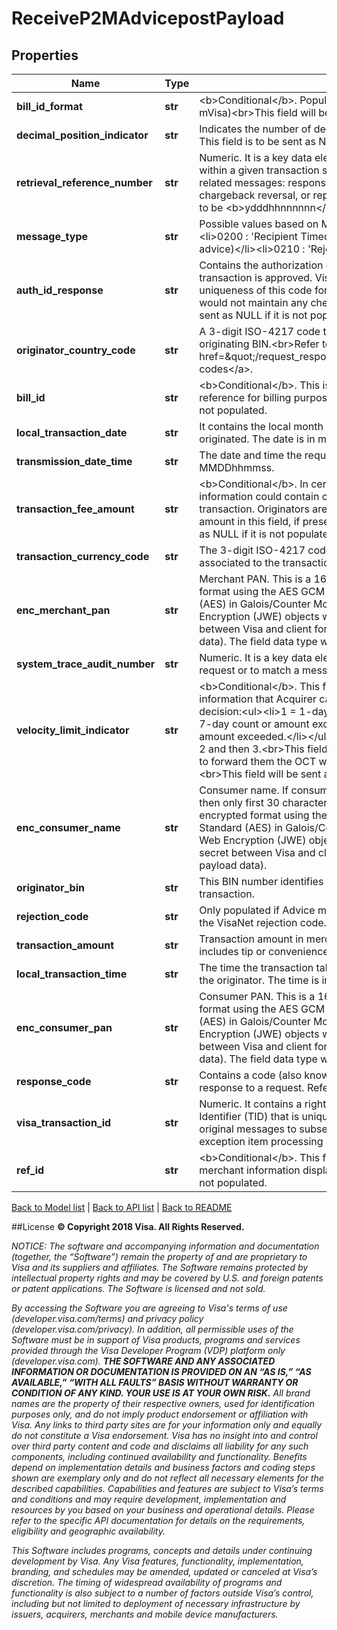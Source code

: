 # ReceiveP2MAdvicepostPayload

## Properties
Name | Type | Description | Notes
------------ | ------------- | ------------- | -------------
**bill_id_format** | **str** | &lt;b&gt;Conditional&lt;/b&gt;. Populate &lt;b&gt;0&lt;/b&gt; (Primary ID, as defined by mVisa)&lt;br&gt;This field will be sent as NULL if it is not populated. | [optional] 
**decimal_position_indicator** | **str** | Indicates the number of decimal positions following the amount field. This field is to be sent as NULL if it is not populated. | 
**retrieval_reference_number** | **str** | Numeric. It is a key data element for matching a message to others within a given transaction set. The same number appears in all related messages: response, advice, reversal, chargeback, chargeback reversal, or representment. The format is recommended to be &lt;b&gt;ydddhhnnnnnn&lt;/b&gt;. | 
**message_type** | **str** | Possible values based on Message Type Identifier are:&lt;br&gt;&lt;ul&gt;&lt;li&gt;0200 : &#39;Recipient Timeout&#39;&lt;/li&gt;&lt;li&gt;0220 : &#39;Advice&#39; (STIP decline advice)&lt;/li&gt;&lt;li&gt;0210 : &#39;Reject&#39; (VIP reject)&lt;/li&gt;&lt;/ul&gt; | 
**auth_id_response** | **str** | Contains the authorization code provided by the recipient when a transaction is approved. Visa recommends that recipient maintains uniqueness of this code for a given merchant PAN, however Visa would not maintain any checks for uniqueness. This field is to be sent as NULL if it is not populated. | [optional] 
**originator_country_code** | **str** | A 3-digit ISO-4217 code that identifies the country of the originating BIN.&lt;br&gt;Refer to &lt;a href&#x3D;\&quot;/request_response_codes#iso_country_codes\&quot;&gt;ISO codes&lt;/a&gt;. | 
**bill_id** | **str** | &lt;b&gt;Conditional&lt;/b&gt;. This is the invoice number or some other reference for billing purposes. This field will be sent as NULL if it is not populated. | [optional] 
**local_transaction_date** | **str** | It contains the local month and day on which the transaction was originated. The date is in mmdd format. | 
**transmission_date_time** | **str** | The date and time the request was submitted to Visa. Format: MMDDhhmmss. | 
**transaction_fee_amount** | **str** | &lt;b&gt;Conditional&lt;/b&gt;. In certain case the merchant display information could contain convenience fee applicable to the transaction. Originators are required to populate convenience fee amount in this field, if presented by merchant. This field will be sent as NULL if it is not populated. | [optional] 
**transaction_currency_code** | **str** | The 3-digit ISO-4217 code in this field reflects the currency associated to the transactionAmount field. | 
**enc_merchant_pan** | **str** | Merchant PAN. This is a 16-digit PAN. The field is sent in encrypted format using the AES GCM (i.e. Advanced Encryption Standard (AES) in Galois/Counter Mode (GCM)) algorithm for JSON Web Encryption (JWE) objects with 256-bit key (i.e. the shared secret between Visa and client for encryption and decryption of payload data). The field data type will be string(16-19) after decryption. | 
**system_trace_audit_number** | **str** | Numeric. It is a key data element used to match a response to its request or to match a message to others for a given transaction. | 
**velocity_limit_indicator** | **str** | &lt;b&gt;Conditional&lt;/b&gt;. This field contains the velocity limit related information that Acquirer can use in making the authorization decision:&lt;ul&gt;&lt;li&gt;1 &#x3D; 1-day count or amount exceeded.&lt;/li&gt;&lt;li&gt;2 &#x3D; 7-day count or amount exceeded.&lt;/li&gt;&lt;li&gt;3 &#x3D; 30-day count or amount exceeded.&lt;/li&gt;&lt;/ul&gt;The field is populated with priority of 1, 2 and then 3.&lt;br&gt;This field is sent if recipient has opted for VisaNet to forward them the OCT when a velocity limit has been exceeded.&lt;br&gt;This field will be sent as NULL if it is not populated. | [optional] 
**enc_consumer_name** | **str** | Consumer name. If consumer name is greater than 30 characters, then only first 30 characters will be expected. The field is sent in encrypted format using the AES GCM (i.e. Advanced Encryption Standard (AES) in Galois/Counter Mode (GCM)) algorithm for JSON Web Encryption (JWE) objects with 256-bit key (i.e. the shared secret between Visa and client for encryption and decryption of payload data). | 
**originator_bin** | **str** | This BIN number identifies the originator of merchant payment transaction. | 
**rejection_code** | **str** | Only populated if Advice message type is ‘Reject’. This field contains the VisaNet rejection code. | 
**transaction_amount** | **str** | Transaction amount in merchant currency. The value in this field includes tip or convenience fees, if applicable. | 
**local_transaction_time** | **str** | The time the transaction takes place, expressed in the local time of the originator. The time is in hhmmss format. | 
**enc_consumer_pan** | **str** | Consumer PAN. This is a 16-digit PAN. The field is sent in encrypted format using the AES GCM (i.e. Advanced Encryption Standard (AES) in Galois/Counter Mode (GCM)) algorithm for JSON Web Encryption (JWE) objects with 256-bit key (i.e. the shared secret between Visa and client for encryption and decryption of payload data). The field data type will be string(16-19) after decryption. | 
**response_code** | **str** | Contains a code (also known as &#39;Action Code&#39;) that defines the response to a request. Refer to actionCode | 
**visa_transaction_id** | **str** | Numeric. It contains a right-justified, VisaNet generated Transaction Identifier (TID) that is unique for each request. The identifier links original messages to subsequent messages, such as those for exception item processing and clearing record. | 
**ref_id** | **str** | &lt;b&gt;Conditional&lt;/b&gt;. This field is sent if it is reflected in the merchant information display. It will otherwise be sent as NULL if it is not populated. | [optional] 

[Back to Model list](../README.md#documentation-for-models)   |   [Back to API list](../README.md#documentation-for-api-endpoints)   |   [Back to README](../README.md)



##License
**© Copyright 2018 Visa. All Rights Reserved.**

*NOTICE: The software and accompanying information and documentation (together, the “Software”) remain the property of
and are proprietary to Visa and its suppliers and affiliates. The Software remains protected by intellectual property
rights and may be covered by U.S. and foreign patents or patent applications. The Software is licensed and not sold.*

*By accessing the Software you are agreeing to Visa's terms of use (developer.visa.com/terms) and privacy policy (developer.visa.com/privacy).
In addition, all permissible uses of the Software must be in support of Visa products, programs and services provided
through the Visa Developer Program (VDP) platform only (developer.visa.com). **THE SOFTWARE AND ANY ASSOCIATED
INFORMATION OR DOCUMENTATION IS PROVIDED ON AN “AS IS,” “AS AVAILABLE,” “WITH ALL FAULTS” BASIS WITHOUT WARRANTY OR
CONDITION OF ANY KIND. YOUR USE IS AT YOUR OWN RISK.** All brand names are the property of their respective owners, used for identification purposes only, and do not imply
product endorsement or affiliation with Visa. Any links to third party sites are for your information only and equally
do not constitute a Visa endorsement. Visa has no insight into and control over third party content and code and disclaims
all liability for any such components, including continued availability and functionality. Benefits depend on implementation
details and business factors and coding steps shown are exemplary only and do not reflect all necessary elements for the
described capabilities. Capabilities and features are subject to Visa’s terms and conditions and may require development,
implementation and resources by you based on your business and operational details. Please refer to the specific
API documentation for details on the requirements, eligibility and geographic availability.*

*This Software includes programs, concepts and details under continuing development by Visa. Any Visa features,
functionality, implementation, branding, and schedules may be amended, updated or canceled at Visa’s discretion.
The timing of widespread availability of programs and functionality is also subject to a number of factors outside Visa’s control,
including but not limited to deployment of necessary infrastructure by issuers, acquirers, merchants and mobile device manufacturers.*